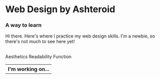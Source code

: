 <!DOCTYPE html>
<html>
  <body>
    <h1>Web Design by Ashteroid</h1>
    <h3>A way to learn</h3>
    <p>Hi there. Here's where I practice my web design skills. I'm a newbie, so there's not much to see here yet!</p><br>
    <table>
      <thead>
        <th>I'm working on...</th>
      </thead>
        <tr>Aesthetics </tr>
        <tr>Readability </tr>
        <tr>Function</tr>
    </table>
  </body>
</html>
